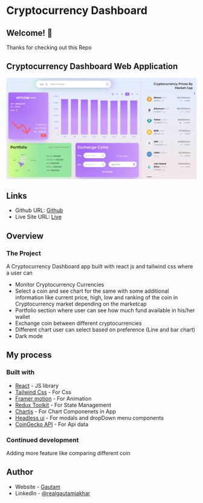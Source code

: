 # Cryptocurrency Dashboard
## Welcome! 👋

Thanks for checking out this Repo

## Cryptocurrency Dashboard Web Application
![readmeAsssets](./readmeAsssets/screenshot.png)
## Links

- Github URL: [Github](https://github.com/realgautamjakhar/cryptoDashboard)
- Live Site URL: [Live](https://thunderous-pavlova-2f6bd1.netlify.app/)

## Overview

### The Project

A Cryptocurrency Dashboard app built with react js and tailwind css where a user can

- Monitor Cryptocurrency Currencies
- Select a coin and see chart for the same with some additional information like current price, high, low and ranking of the coin in Cryptocurrency market depending on the marketcap
- Portfolio section where user can see how much fund available  in his/her wallet
- Exchange coin between different cryptocurrencies
- Different chart user can select based on preference (Line and bar chart)
- Dark mode

## My process

### Built with

- [React](https://reactjs.org/) - JS library
- [Tailwind Css](https://tailwindcss.com/) - For Css
- [Framer motion](https://www.framer.com/motion/) - For Animation
- [Redux Toolkit](https://redux-toolkit.js.org/) - For State Management
- [Chartjs](https://www.chartjs.org/) - For Chart Componenets in App
- [Headless ui](https://headlessui.com/) - For modals and dropDown menu components
- [CoinGecko API](https://www.coingecko.com/en/api/documentation) - For Api data

### Continued development

Adding more feature like comparing different coin

## Author

- Website - [Gautam](https://gautamfolionew.netlify.app/)
- LinkedIn - [@realgautamjakhar](https://www.linkedin.com/in/gautam-jakhar/)
